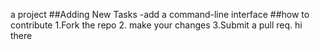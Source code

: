 a project
##Adding New Tasks
-add a command-line interface
##how to contribute
1.Fork the repo
2. make your changes
3.Submit a pull req.
hi there
